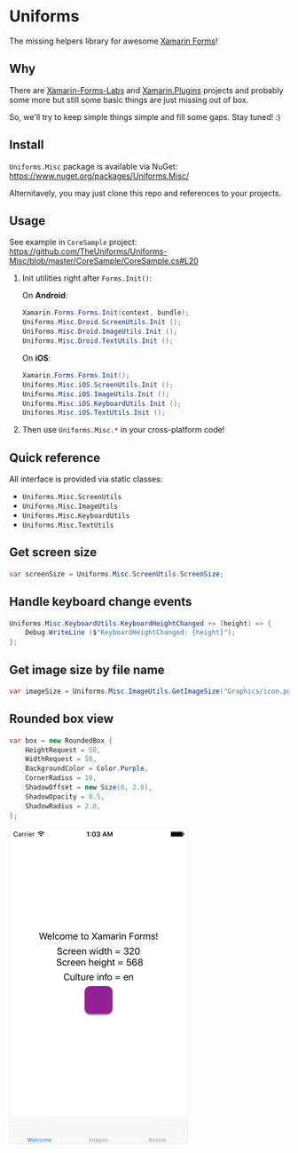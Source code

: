 Uniforms
========

The missing helpers library for awesome [Xamarin Forms](https://www.xamarin.com/forms)!

Why
---

There are [Xamarin-Forms-Labs](https://github.com/XLabs/Xamarin-Forms-Labs) and [Xamarin.Plugins](https://github.com/jamesmontemagno/Xamarin.Plugins) projects and probably some more but still some basic things are just missing out of box.

So, we'll try to keep simple things simple and fill some gaps. Stay tuned! :)

Install
-------

`Uniforms.Misc` package is available via NuGet:  
https://www.nuget.org/packages/Uniforms.Misc/

Alternitavely, you may just clone this repo and references to your projects.

Usage
-----

See example in `CoreSample` project:
https://github.com/TheUniforms/Uniforms-Misc/blob/master/CoreSample/CoreSample.cs#L20


1. Init utilities right after `Forms.Init()`:


    On **Android**:

    ```csharp
    Xamarin.Forms.Forms.Init(context, bundle);
    Uniforms.Misc.Droid.ScreenUtils.Init ();
    Uniforms.Misc.Droid.ImageUtils.Init ();
    Uniforms.Misc.Droid.TextUtils.Init ();
    ```

    On **iOS**:

    ```csharp
    Xamarin.Forms.Forms.Init();
    Uniforms.Misc.iOS.ScreenUtils.Init ();
    Uniforms.Misc.iOS.ImageUtils.Init ();
    Uniforms.Misc.iOS.KeyboardUtils.Init ();
    Uniforms.Misc.iOS.TextUtils.Init ();
    ```

2. Then use `Uniforms.Misc.*` in your cross-platform code!

Quick reference
---------------

All interface is provided via static classes:

- `Uniforms.Misc.ScreenUtils`
- `Uniforms.Misc.ImageUtils`
- `Uniforms.Misc.KeyboardUtils`
- `Uniforms.Misc.TextUtils`

## Get screen size

```csharp
var screenSize = Uniforms.Misc.ScreenUtils.ScreenSize;
```

## Handle keyboard change events

```csharp
Uniforms.Misc.KeyboardUtils.KeyboardHeightChanged += (height) => {
    Debug.WriteLine ($"KeyboardHeightChanged: {height}");
};
```

## Get image size by file name

```csharp
var imageSize = Uniforms.Misc.ImageUtils.GetImageSize("Graphics/icon.png");
```

## Rounded box view

```csharp
var box = new RoundedBox {
    HeightRequest = 50,
    WidthRequest = 50,
    BackgroundColor = Color.Purple,
    CornerRadius = 10,
    ShadowOffset = new Size(0, 2.0),
    ShadowOpacity = 0.5,
    ShadowRadius = 2.0,
};
```

<img src="./Screenshots/Screenshot1.png" style="border: 1px solid #eee;">
